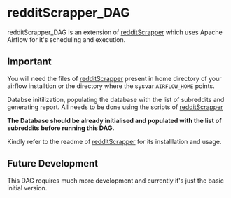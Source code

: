 # redditScrapper_DAG

redditScrapper_DAG is an extension of [redditScrapper][1] which uses Apache Airflow for it's scheduling and execution.

## Important

You will need the files of [redditScrapper][1] present in home directory of your airflow installtion or the directory where the sysvar `AIRFLOW_HOME` points.

Databse initilization, populating the database with the list of subreddits and generating report. All needs to be done using the scripts of [redditScrapper][1] 

**The Database should be already initialised and populated with the list of subreddits before running this DAG.**

Kindly refer to the readme of [redditScrapper][1] for its installlation and usage.

## Future Development
This DAG requires much more development and currently it's just the basic initial version.

[1]: https://github.com/biswassudipta05/redditScrapper